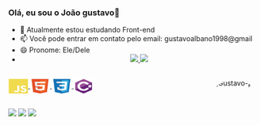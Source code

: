 ### Olá, eu sou o João gustavo👋


- 🌱 Atualmente estou estudando Front-end
- 📫 Você pode entrar em contato pelo email: gustavoalbano1998@gmail
- 😄 Pronome: Ele/Dele
- <div align="center">
  <a href="https://github.com/GustavoAlbano98">
  <img height="150em" src="https://github-readme-stats.vercel.app/api?username=GustavoAlbano98&show_icons=true&theme=chartreuse-dark&include_all_commits=true&count_private=true"/>
  <img height="150em" src="https://github-readme-stats.vercel.app/api/top-langs/?username=GustavoAlbano98&layout=compact&langs_count=7&theme=chartreuse-dark"/>
</div>
<div style="display: inline_block"><br>
  <img align="center" alt="Rafa-Js" height="30" width="40" src="https://raw.githubusercontent.com/devicons/devicon/master/icons/javascript/javascript-plain.svg">
  <img align="center" alt="Rafa-HTML" height="30" width="40" src="https://raw.githubusercontent.com/devicons/devicon/master/icons/html5/html5-original.svg">
  <img align="center" alt="Rafa-CSS" height="30" width="40" src="https://raw.githubusercontent.com/devicons/devicon/master/icons/css3/css3-original.svg">
  <img align="center" alt="Rafa-Csharp" height="30" width="40" src="https://raw.githubusercontent.com/devicons/devicon/master/icons/csharp/csharp-original.svg">
  <img align="right" alt="Gustavo-pic" height="150" style="border-radius:50px;" src="https://lh3.googleusercontent.com/ihwrcU4_i_SfUo7OZKa-DvlL1WJr5p0mJ7SI3TjUDcUm0TyTgHkjSf4sE4Ql-S8KOFO-PO1i4nXz47SHW1y9a6I=w1280">
  
  ##
 
<div> 
  <a href="https://instagram.com/gustavoalbano1998" target="_blank"><img src="https://img.shields.io/badge/-Instagram-%23E4405F?style=for-the-badge&logo=instagram&logoColor=white" target="_blank"></a>
  <a href = "mailto:gustavoalbano1998@gmail.com"><img src="https://img.shields.io/badge/Gmail-D14836?style=for-the-badge&logo=gmail&logoColor=white" target="_blank"></a>
  <a href="https://www.linkedin.com/in/gustavo-costa-06398712" target="_blank"><img src="https://img.shields.io/badge/-LinkedIn-%230077B5?style=for-the-badge&logo=linkedin&logoColor=white" target="_blank"></a> 
 
 
</div>


